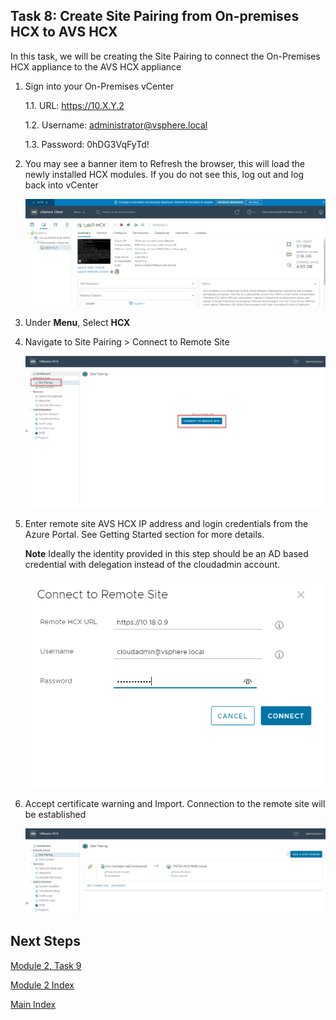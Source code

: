 ## **Task 8: Create Site Pairing from On-premises HCX to AVS HCX**

In this task, we will be creating the Site Pairing to connect the On-Premises
HCX appliance to the AVS HCX appliance

1.  Sign into your On-Premises vCenter

    1.1.  URL: https://10.X.Y.2

    1.2.  Username:
        administrator@vsphere.local

    1.3.  Password: 0hDG3VqFyTd!


2.  You may see a banner item to Refresh the browser, this will load the newly
    installed HCX modules. If you do not see this, log out and log back into
    vCenter

    ![](media/dd7b93947a327aa2cf9b8c36b7257f3f.png)

3.  Under **Menu**, Select **HCX**

4.  Navigate to Site Pairing \> Connect to Remote Site

    ![](media/a431f8293cc49c568b3f58570bdf9dc2.png)

5.  Enter remote site AVS HCX IP address and login credentials from the Azure
    Portal. See Getting Started section for more details.

    **Note** Ideally the identity provided in this step should be an AD based
    credential with delegation instead of the cloudadmin account.

    ![](media/c31b338dc6e4e88226af7721e2494ab0.png)

6.  Accept certificate warning and Import. Connection to the remote site will be
    established

    ![](media/0d505a16d2c3ac2eae84d5e610b889aa.png)

## Next Steps

[Module 2, Task 9](module-2-task-9.md)

[Module 2 Index](module-2-index.md)

[Main Index](index.md)
